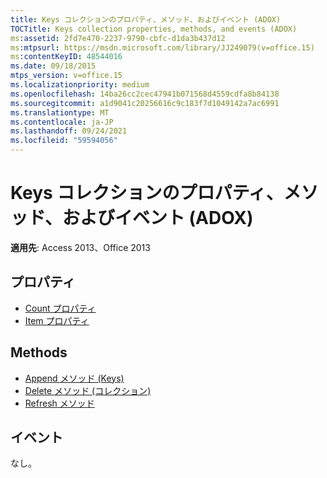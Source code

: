 ```yaml
---
title: Keys コレクションのプロパティ、メソッド、およびイベント (ADOX)
TOCTitle: Keys collection properties, methods, and events (ADOX)
ms:assetid: 2fd7e470-2237-9790-cbfc-d1da3b437d12
ms:mtpsurl: https://msdn.microsoft.com/library/JJ249079(v=office.15)
ms:contentKeyID: 48544016
ms.date: 09/18/2015
mtps_version: v=office.15
ms.localizationpriority: medium
ms.openlocfilehash: 14ba26cc2cec47941b071568d4559cdfa8b84138
ms.sourcegitcommit: a1d9041c20256616c9c183f7d1049142a7ac6991
ms.translationtype: MT
ms.contentlocale: ja-JP
ms.lasthandoff: 09/24/2021
ms.locfileid: "59594056"
---
```

# <a name="keys-collection-properties-methods-and-events-adox"></a>Keys コレクションのプロパティ、メソッド、およびイベント (ADOX)

**適用先**: Access 2013、Office 2013

## <a name="properties"></a>プロパティ

- [Count プロパティ](count-property-ado.md)
- [Item プロパティ](item-property-ado.md)

## <a name="methods"></a>Methods

- [Append メソッド (Keys)](append-method-adox-keys.md)
- [Delete メソッド (コレクション)](delete-method-adox-collections.md)
- [Refresh メソッド](refresh-method-ado.md)

## <a name="events"></a>イベント

なし。

